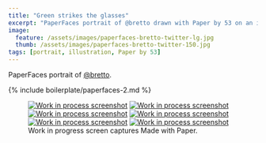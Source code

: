 ```yaml
---
title: "Green strikes the glasses"
excerpt: "PaperFaces portrait of @bretto drawn with Paper by 53 on an iPad."
image: 
  feature: /assets/images/paperfaces-bretto-twitter-lg.jpg
  thumb: /assets/images/paperfaces-bretto-twitter-150.jpg
tags: [portrait, illustration, Paper by 53]
---
```


PaperFaces portrait of [@bretto](http://twitter.com/bretto).

{% include boilerplate/paperfaces-2.md %}

<figure class="third">
	<a href="{{ site.url }}/assets/images/paperfaces-bretto-process-1-lg.jpg"><img src="{{ site.url }}/assets/images/paperfaces-bretto-process-1-600.jpg" alt="Work in process screenshot"></a>
	<a href="{{ site.url }}/assets/images/paperfaces-bretto-process-2-lg.jpg"><img src="{{ site.url }}/assets/images/paperfaces-bretto-process-2-600.jpg" alt="Work in process screenshot"></a>
	<a href="{{ site.url }}/assets/images/paperfaces-bretto-process-3-lg.jpg"><img src="{{ site.url }}/assets/images/paperfaces-bretto-process-3-600.jpg" alt="Work in process screenshot"></a>
	<a href="{{ site.url }}/assets/images/paperfaces-bretto-process-4-lg.jpg"><img src="{{ site.url }}/assets/images/paperfaces-bretto-process-4-600.jpg" alt="Work in process screenshot"></a>
	<a href="{{ site.url }}/assets/images/paperfaces-bretto-process-5-lg.jpg"><img src="{{ site.url }}/assets/images/paperfaces-bretto-process-5-600.jpg" alt="Work in process screenshot"></a>
	<a href="{{ site.url }}/assets/images/paperfaces-bretto-process-6-lg.jpg"><img src="{{ site.url }}/assets/images/paperfaces-bretto-process-6-600.jpg" alt="Work in process screenshot"></a>
	<figcaption>Work in progress screen captures Made with Paper.</figcaption>
</figure>
